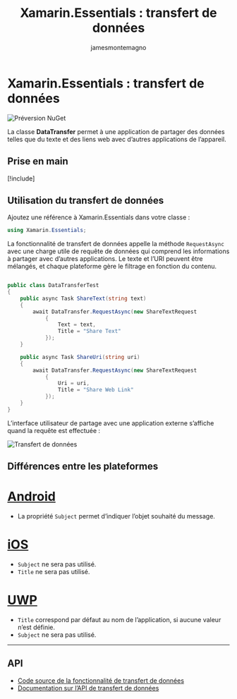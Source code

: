 ﻿---
title: 'Xamarin.Essentials : transfert de données'
description: La classe DataTransfer de Xamarin.Essentials permet à une application de partager des données telles que du texte et des liens web avec d’autres applications de l’appareil.
ms.assetid: B7B01D55-0129-4C87-B515-89F8F4E94665
author: jamesmontemagno
ms.author: jamont
ms.date: 05/04/2018
ms.openlocfilehash: 179d4327aa768e7aa2c81dbbffd694d078327400
ms.sourcegitcommit: 729035af392dc60edb9d99d3dc13d1ef69d5e46c
ms.translationtype: HT
ms.contentlocale: fr-FR
ms.lasthandoff: 10/31/2018
ms.locfileid: "50674832"
---
# <a name="xamarinessentials-data-transfer"></a>Xamarin.Essentials : transfert de données

![Préversion NuGet](~/media/shared/pre-release.png)

La classe **DataTransfer** permet à une application de partager des données telles que du texte et des liens web avec d’autres applications de l’appareil.

## <a name="get-started"></a>Prise en main

[!include[](~/essentials/includes/get-started.md)]

## <a name="using-data-transfer"></a>Utilisation du transfert de données

Ajoutez une référence à Xamarin.Essentials dans votre classe :

```csharp
using Xamarin.Essentials;
```

La fonctionnalité de transfert de données appelle la méthode `RequestAsync` avec une charge utile de requête de données qui comprend les informations à partager avec d’autres applications. Le texte et l’URI peuvent être mélangés, et chaque plateforme gère le filtrage en fonction du contenu.

```csharp

public class DataTransferTest
{
    public async Task ShareText(string text)
    {
        await DataTransfer.RequestAsync(new ShareTextRequest
            {
                Text = text,
                Title = "Share Text"
            });
    }

    public async Task ShareUri(string uri)
    {
        await DataTransfer.RequestAsync(new ShareTextRequest
            {
                Uri = uri,
                Title = "Share Web Link"
            });
    }
}
```

L’interface utilisateur de partage avec une application externe s’affiche quand la requête est effectuée :

![Transfert de données](data-transfer-images/data-transfer.png)

## <a name="platform-differences"></a>Différences entre les plateformes

# <a name="androidtabandroid"></a>[Android](#tab/android)

* La propriété `Subject` permet d’indiquer l’objet souhaité du message.

# <a name="iostabios"></a>[iOS](#tab/ios)

* `Subject` ne sera pas utilisé.
* `Title` ne sera pas utilisé.

# <a name="uwptabuwp"></a>[UWP](#tab/uwp)

* `Title` correspond par défaut au nom de l’application, si aucune valeur n’est définie.
* `Subject` ne sera pas utilisé.

-----

## <a name="api"></a>API

- [Code source de la fonctionnalité de transfert de données](https://github.com/xamarin/Essentials/tree/master/Xamarin.Essentials/DataTransfer)
- [Documentation sur l’API de transfert de données](xref:Xamarin.Essentials.DataTransfer)

